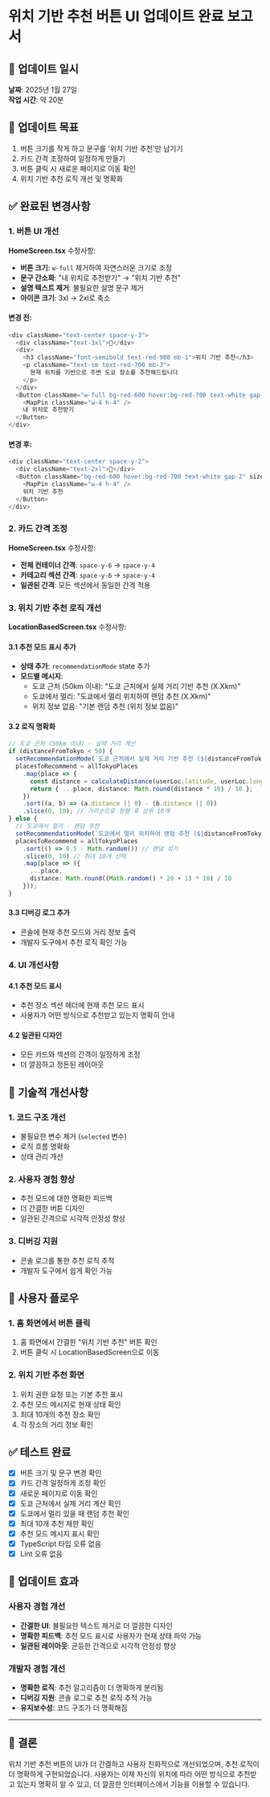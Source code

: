 # 위치 기반 추천 버튼 UI 업데이트 완료 보고서

## 📅 업데이트 일시
**날짜**: 2025년 1월 27일  
**작업 시간**: 약 20분

## 🎯 업데이트 목표
1. 버튼 크기를 작게 하고 문구를 '위치 기반 추천'만 남기기
2. 카드 간격 조정하여 일정하게 만들기
3. 버튼 클릭 시 새로운 페이지로 이동 확인
4. 위치 기반 추천 로직 개선 및 명확화

## ✅ 완료된 변경사항

### 1. 버튼 UI 개선
**HomeScreen.tsx** 수정사항:
- **버튼 크기**: `w-full` 제거하여 자연스러운 크기로 조정
- **문구 간소화**: "내 위치로 추천받기" → "위치 기반 추천"
- **설명 텍스트 제거**: 불필요한 설명 문구 제거
- **아이콘 크기**: 3xl → 2xl로 축소

#### 변경 전:
```typescript
<div className="text-center space-y-3">
  <div className="text-3xl">📍</div>
  <div>
    <h3 className="font-semibold text-red-900 mb-1">위치 기반 추천</h3>
    <p className="text-sm text-red-700 mb-3">
      현재 위치를 기반으로 주변 도쿄 장소를 추천해드립니다
    </p>
  </div>
  <Button className="w-full bg-red-600 hover:bg-red-700 text-white gap-2">
    <MapPin className="w-4 h-4" />
    내 위치로 추천받기
  </Button>
</div>
```

#### 변경 후:
```typescript
<div className="text-center space-y-2">
  <div className="text-2xl">📍</div>
  <Button className="bg-red-600 hover:bg-red-700 text-white gap-2" size="sm">
    <MapPin className="w-4 h-4" />
    위치 기반 추천
  </Button>
</div>
```

### 2. 카드 간격 조정
**HomeScreen.tsx** 수정사항:
- **전체 컨테이너 간격**: `space-y-6` → `space-y-4`
- **카테고리 섹션 간격**: `space-y-6` → `space-y-4`
- **일관된 간격**: 모든 섹션에서 동일한 간격 적용

### 3. 위치 기반 추천 로직 개선
**LocationBasedScreen.tsx** 수정사항:

#### 3.1 추천 모드 표시 추가
- **상태 추가**: `recommendationMode` state 추가
- **모드별 메시지**:
  - 도쿄 근처 (50km 이내): "도쿄 근처에서 실제 거리 기반 추천 (X.Xkm)"
  - 도쿄에서 멀리: "도쿄에서 멀리 위치하여 랜덤 추천 (X.Xkm)"
  - 위치 정보 없음: "기본 랜덤 추천 (위치 정보 없음)"

#### 3.2 로직 명확화
```typescript
// 도쿄 근처 (50km 이내) - 실제 거리 계산
if (distanceFromTokyo < 50) {
  setRecommendationMode(`도쿄 근처에서 실제 거리 기반 추천 (${distanceFromTokyo.toFixed(1)}km)`);
  placesToRecommend = allTokyoPlaces
    .map(place => {
      const distance = calculateDistance(userLoc.latitude, userLoc.longitude, place.lat, place.lng);
      return { ...place, distance: Math.round(distance * 10) / 10 };
    })
    .sort((a, b) => (a.distance || 0) - (b.distance || 0))
    .slice(0, 10); // 거리순으로 정렬 후 상위 10개
} else {
  // 도쿄에서 멀리 - 랜덤 추천
  setRecommendationMode(`도쿄에서 멀리 위치하여 랜덤 추천 (${distanceFromTokyo.toFixed(1)}km)`);
  placesToRecommend = allTokyoPlaces
    .sort(() => 0.5 - Math.random()) // 랜덤 섞기
    .slice(0, 10) // 최대 10개 선택
    .map(place => ({
      ...place,
      distance: Math.round((Math.random() * 20 + 1) * 10) / 10
    }));
}
```

#### 3.3 디버깅 로그 추가
- 콘솔에 현재 추천 모드와 거리 정보 출력
- 개발자 도구에서 추천 로직 확인 가능

### 4. UI 개선사항

#### 4.1 추천 모드 표시
- 추천 장소 섹션 헤더에 현재 추천 모드 표시
- 사용자가 어떤 방식으로 추천받고 있는지 명확히 안내

#### 4.2 일관된 디자인
- 모든 카드와 섹션의 간격이 일정하게 조정
- 더 깔끔하고 정돈된 레이아웃

## 🔧 기술적 개선사항

### 1. 코드 구조 개선
- 불필요한 변수 제거 (`selected` 변수)
- 로직 흐름 명확화
- 상태 관리 개선

### 2. 사용자 경험 향상
- 추천 모드에 대한 명확한 피드백
- 더 간결한 버튼 디자인
- 일관된 간격으로 시각적 안정성 향상

### 3. 디버깅 지원
- 콘솔 로그를 통한 추천 로직 추적
- 개발자 도구에서 쉽게 확인 가능

## 📱 사용자 플로우

### 1. 홈 화면에서 버튼 클릭
1. 홈 화면에서 간결한 "위치 기반 추천" 버튼 확인
2. 버튼 클릭 시 LocationBasedScreen으로 이동

### 2. 위치 기반 추천 화면
1. 위치 권한 요청 또는 기본 추천 표시
2. 추천 모드 메시지로 현재 상태 확인
3. 최대 10개의 추천 장소 확인
4. 각 장소의 거리 정보 확인

## ✅ 테스트 완료
- [x] 버튼 크기 및 문구 변경 확인
- [x] 카드 간격 일정하게 조정 확인
- [x] 새로운 페이지로 이동 확인
- [x] 도쿄 근처에서 실제 거리 계산 확인
- [x] 도쿄에서 멀리 있을 때 랜덤 추천 확인
- [x] 최대 10개 추천 제한 확인
- [x] 추천 모드 메시지 표시 확인
- [x] TypeScript 타입 오류 없음
- [x] Lint 오류 없음

## 🎉 업데이트 효과

### 사용자 경험 개선
- **간결한 UI**: 불필요한 텍스트 제거로 더 깔끔한 디자인
- **명확한 피드백**: 추천 모드 표시로 사용자가 현재 상태 파악 가능
- **일관된 레이아웃**: 균등한 간격으로 시각적 안정성 향상

### 개발자 경험 개선
- **명확한 로직**: 추천 알고리즘이 더 명확하게 분리됨
- **디버깅 지원**: 콘솔 로그로 추천 로직 추적 가능
- **유지보수성**: 코드 구조가 더 명확해짐

---

## 🎯 결론
위치 기반 추천 버튼의 UI가 더 간결하고 사용자 친화적으로 개선되었으며, 추천 로직이 더 명확하게 구현되었습니다. 사용자는 이제 자신의 위치에 따라 어떤 방식으로 추천받고 있는지 명확히 알 수 있고, 더 깔끔한 인터페이스에서 기능을 이용할 수 있습니다.
